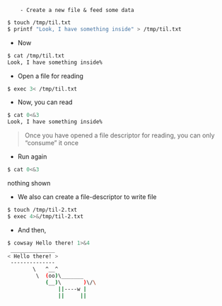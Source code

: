 
		- Create a new file & feed some data
```bash
$ touch /tmp/til.txt
$ printf "Look, I have something inside" > /tmp/til.txt
```
- Now
```bash
$ cat /tmp/til.txt                                                                                                        
Look, I have something inside% 
```
- Open a file for reading
```bash
$ exec 3< /tmp/til.txt
```
- Now, you can read 
```bash
$ cat 0<&3
Look, I have something inside%
```

> Once you have opened a file descriptor for reading, you can only “consume” it once
> 

- Run again
```bash
$ cat 0<&3

```
nothing shown
- We also can create a file-descriptor to write file
```bash
$ touch /tmp/til-2.txt
$ exec 4>&/tmp/til-2.txt
```
- And then,
```bash
$ cowsay Hello there! 1>&4
 ______________
< Hello there! >
 --------------
        \   ^__^
         \  (oo)\_______
            (__)\       )\/\
                ||----w |
                ||     ||
```
	
